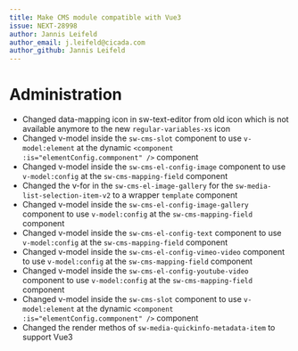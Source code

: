 ```yaml
---
title: Make CMS module compatible with Vue3
issue: NEXT-28998
author: Jannis Leifeld
author_email: j.leifeld@cicada.com
author_github: Jannis Leifeld
---
```

# Administration
* Changed data-mapping icon in sw-text-editor from old icon which is not available anymore to the new `regular-variables-xs` icon
* Changed v-model inside the `sw-cms-slot` component to use `v-model:element` at the dynamic `<component :is="elementConfig.commponent" />` component
* Changed v-model inside the `sw-cms-el-config-image` component to use `v-model:config` at the `sw-cms-mapping-field` component
* Changed the v-for in the `sw-cms-el-image-gallery` for the `sw-media-list-selection-item-v2` to a wrapper `template` component
* Changed v-model inside the `sw-cms-el-config-image-gallery` component to use `v-model:config` at the `sw-cms-mapping-field` component
* Changed v-model inside the `sw-cms-el-config-text` component to use `v-model:config` at the `sw-cms-mapping-field` component
* Changed v-model inside the `sw-cms-el-config-vimeo-video` component to use `v-model:config` at the `sw-cms-mapping-field` component
* Changed v-model inside the `sw-cms-el-config-youtube-video` component to use `v-model:config` at the `sw-cms-mapping-field` component
* Changed v-model inside the `sw-cms-slot` component to use `v-model:element` at the dynamic `<component :is="elementConfig.commponent" />` component
* Changed the render methos of `sw-media-quickinfo-metadata-item` to support Vue3
